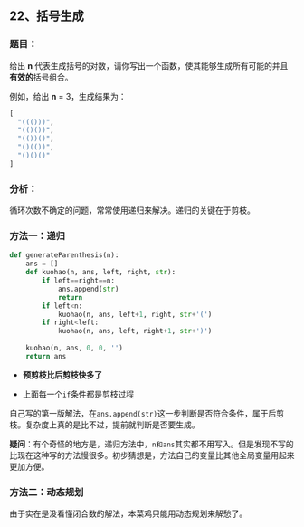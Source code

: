 ## 22、括号生成

 ### 题目：

给出 **n** 代表生成括号的对数，请你写出一个函数，使其能够生成所有可能的并且**有效的**括号组合。

例如，给出 **n** = 3，生成结果为：

```python
[
  "((()))",
  "(()())",
  "(())()",
  "()(())",
  "()()()"
]
```

### 分析：

循环次数不确定的问题，常常使用递归来解决。递归的关键在于剪枝。

### 方法一：递归

~~~python
def generateParenthesis(n):
    ans = []
    def kuohao(n, ans, left, right, str):
        if left==right==n:
            ans.append(str)
            return
        if left<n:
            kuohao(n, ans, left+1, right, str+'(')
        if right<left:
            kuohao(n, ans, left, right+1, str+')')
     
    kuohao(n, ans, 0, 0, '')
    return ans
~~~

- **预剪枝比后剪枝快多了**

- 上面每一个`if`条件都是剪枝过程

自己写的第一版解法，在`ans.append(str)`这一步判断是否符合条件，属于后剪枝。复杂度上真的是比不过，提前就判断是否要生成。



**疑问**：有个奇怪的地方是，递归方法中，`n和ans`其实都不用写入。但是发现不写的比现在这种写的方法慢很多。初步猜想是，方法自己的变量比其他全局变量用起来更加方便。



### 方法二：动态规划

由于实在是没看懂闭合数的解法，本菜鸡只能用动态规划来解愁了。

